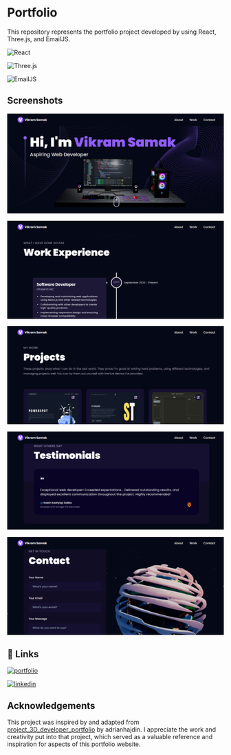 # Portfolio

 This repository represents the portfolio project developed by using React, Three.js, and EmailJS.

![React](https://img.shields.io/badge/React-61DAFB?style=for-the-badge&logo=react&logoColor=white)

![Three.js](https://img.shields.io/badge/Three.js-black?style=for-the-badge&logo=three.js)

![EmailJS](https://img.shields.io/badge/EmailJS-0AB5F2?style=for-the-badge&logo=email.js&logoColor=white)

## Screenshots

![Home](public/screenshots/Vikram-Samak-Portfolio-Home.png)

![Work](public/screenshots/Vikram-Samak-Portfolio-Work.png)

![Projects](public/screenshots/Vikram-Samak-Portfolio-Projects.png)

![Testimonials](public/screenshots/Vikram-Samak-Portfolio-Testimonials.png)

![Contact](public/screenshots/Vikram-Samak-Portfolio-Contact.png)

## 🔗 Links

[![portfolio](https://img.shields.io/badge/my_portfolio-000?style=for-the-badge&logo=ko-fi&logoColor=white)](https://vikramsamak.com/)

[![linkedin](https://img.shields.io/badge/linkedin-0A66C2?style=for-the-badge&logo=linkedin&logoColor=white)](https://www.linkedin.com/in/vikram-samak/)

## Acknowledgements

This project was inspired by and adapted from [project_3D_developer_portfolio](https://github.com/adrianhajdin/project_3D_developer_portfolio) by adrianhajdin. I appreciate the work and creativity put into that project, which served as a valuable reference and inspiration for aspects of this portfolio website.
